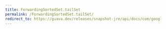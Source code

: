 ```yaml
---
title: ForwardingSortedSet.tailSet
permalink: /ForwardingSortedSet.tailSet/
redirect_to: https://guava.dev/releases/snapshot-jre/api/docs/com/google/common/collect/ForwardingSortedSet.html#tailSet-E-
---
```

